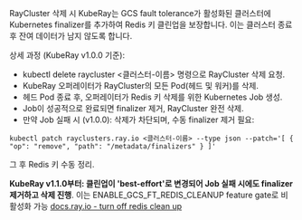 RayCluster 삭제 시 KubeRay는 GCS fault tolerance가 활성화된 클러스터에 Kubernetes finalizer를 추가하여 Redis 키 클린업을 보장합니다. 이는 클러스터 종료 후 잔여 데이터가 남지 않도록 합니다.

상세 과정 (KubeRay v1.0.0 기준):

- kubectl delete raycluster <클러스터-이름> 명령으로 RayCluster 삭제 요청.
- KubeRay 오퍼레이터가 RayCluster의 모든 Pod(헤드 및 워커)를 삭제.
- 헤드 Pod 종료 후, 오퍼레이터가 Redis 키 삭제를 위한 Kubernetes Job 생성.
- Job이 성공적으로 완료되면 finalizer 제거, RayCluster 완전 삭제.
- 만약 Job 실패 시 (v1.0.0): 삭제가 차단되며, 수동 finalizer 제거 필요:

`kubectl patch rayclusters.ray.io <클러스터-이름> --type json --patch='[ { "op": "remove", "path": "/metadata/finalizers" } ]'`

그 후 Redis 키 수동 정리.

**KubeRay v1.1.0부터: 클린업이 'best-effort'로 변경되어 Job 실패 시에도 finalizer 제거하고 삭제 진행**. 이는 ENABLE_GCS_FT_REDIS_CLEANUP feature gate로 비활성화 가능 [docs.ray.io - turn off redis clean up](https://docs.ray.io/en/latest/cluster/kubernetes/user-guides/kuberay-gcs-ft.html#turn-off-redis-cleanup)



